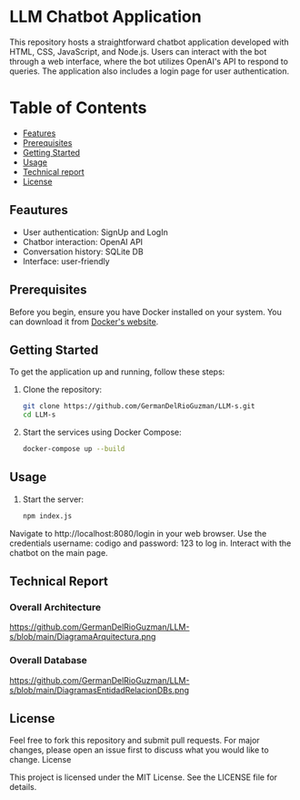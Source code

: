 # LLM Chatbot Application 

This repository hosts a straightforward chatbot application developed with HTML, CSS, JavaScript, and Node.js. Users can interact with the bot through a web interface, where the bot utilizes OpenAI's API to respond to queries. The application also includes a login page for user authentication.

# Table of Contents
- [Features](#features)
- [Prerequisites](#prerequisites)
- [Getting Started](#getting-started)
- [Usage](#usage)
- [Technical report](#technical-report)
- [License](#license)

## Feautures
- User authentication: SignUp and LogIn 
- Chatbor interaction: OpenAI API
- Conversation history: SQLite DB
- Interface: user-friendly

## Prerequisites
Before you begin, ensure you have Docker installed on your system. You can download it from [Docker's website](https://www.docker.com/products/docker-desktop).

## Getting Started
To get the application up and running, follow these steps:

1. Clone the repository:
   ```bash
   git clone https://github.com/GermanDelRioGuzman/LLM-s.git
   cd LLM-s
   ```
2. Start the services using Docker Compose:
   ```bash
   docker-compose up --build
   ```

## Usage
1. Start the server:
   ```bash
   npm index.js
   ```

Navigate to http://localhost:8080/login in your web browser.
Use the credentials username: codigo and password: 123 to log in.
Interact with the chatbot on the main page.

## Technical Report
### Overall Architecture
https://github.com/GermanDelRioGuzman/LLM-s/blob/main/DiagramaArquitectura.png

### Overall Database
https://github.com/GermanDelRioGuzman/LLM-s/blob/main/DiagramasEntidadRelacionDBs.png

## License
Feel free to fork this repository and submit pull requests. For major changes, please open an issue first to discuss what you would like to change.
License

This project is licensed under the MIT License. See the LICENSE file for details.
